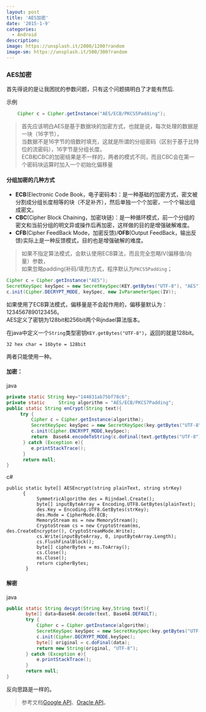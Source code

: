 ```yaml
---
layout: post
title: 'AES加密'
date: '2015-1-9'
categories:
  - Android
description:
image: https://unsplash.it/2000/1200?random
image-sm: https://unsplash.it/500/300?random
---
```


### AES加密



首先得说的是让我困扰的参数问题，只有这个问题搞明白了才能有然后.



示例  
``` java
	Cipher c = Cipher.getInstance("AES/ECB/PKCS5Padding");
```

> 首先应该明白AES是基于数据块的加密方式，也就是说，每次处理的数据是一块（16字节），  
> 当数据不是16字节的倍数时填充，这就是所谓的分组密码（区别于基于比特位的流密码），16字节是分组长度。  
> ECB和CBC的加密结果是不一样的，两者的模式不同，而且CBC会在第一个密码块运算时加入一个初始化偏移量


#### 分组加密的几种方式

* **ECB**(Electronic Code Book，电子密码本)：是一种基础的加密方式，密文被分割成分组长度相等的块（不足补齐），然后单独一个个加密，一个个输出组成密文。
* **CBC**(Cipher Block Chaining，加密块链)：是一种循环模式，前一个分组的密文和当前分组的明文异或操作后再加密，这样做的目的是增强破解难度。
* **CFB**(Cipher FeedBack Mode，加密反馈)/**OFB**(Output FeedBack，输出反馈)实际上是一种反馈模式，目的也是增强破解的难度。

> 如果不指定算法模式，会默认使用ECB算法，而且完全忽略IV(偏移值/向量）参数，  
> 如果忽略padding(补码/填充)方式，程序默认为`PKCS5Padding`；  

``` java
Cipher c = Cipher.getInstance("AES");
SecretKeySpec keySpec = new SecretKeySpec(KEY.getBytes("UTF-8"), "AES");
c.init(Cipher.DECRYPT_MODE, keySpec, new IvParameterSpec(IV));
```

如果使用了ECB算法模式，偏移量是不会起作用的，偏移量默认为：1234567890123456。  
AES定义了密钥为128bit和256bit两个Rijndael算法版本。  

在java中定义一个`String`类型密钥`KEY.getBytes("UTF-8")`，返回的就是128bit。

`32 hex char = 16byte = 128bit`  

两者只能使用一种。



#### 加密：

java

``` java
private static String key="144831ab75bf78c6";
private static     String algorithm = "AES/ECB/PKCS7Padding";   
public static String enCrypt(String text){   
  	 try {   
  	     Cipher c = Cipher.getInstance(algorithm);
  	     SecretKeySpec keySpec = new SecretKeySpec(key.getBytes("UTF-8"), "AES");
   	     c.init(Cipher.ENCRYPT_MODE,keySpec);    
  	     return  Base64.encodeToString(c.doFinal(text.getBytes("UTF-8")),Base64.DEFAULT);    
  	  } catch (Exception e){   
  	     e.printStackTrace();  
   	  }    
   	  return null;    
}

```

c#

``` Csharp
public static byte[] AESEncrypt(string plainText, string strKey)    
      {
           SymmetricAlgorithm des = Rijndael.Create();
           byte[] inputByteArray = Encoding.UTF8.GetBytes(plainText);    
           des.Key = Encoding.UTF8.GetBytes(strKey);     
           des.Mode = CipherMode.ECB;
           MemoryStream ms = new MemoryStream();
           CryptoStream cs = new CryptoStream(ms, des.CreateEncryptor(), CryptoStreamMode.Write);    
           cs.Write(inputByteArray, 0, inputByteArray.Length);    
           cs.FlushFinalBlock();
           byte[] cipherBytes = ms.ToArray();    
           cs.Close();    
           ms.Close();
           return cipherBytes;    
       }
```

#### 解密

java

``` java
public static String decypt(String key,String text){
       byte[] data=Base64.decode(text, Base64.DEFAULT);
       try {
           Cipher c = Cipher.getInstance(algorithm);
           SecretKeySpec keySpec = new SecretKeySpec(key.getBytes("UTF-8"), "AES");
           c.init(Cipher.DECRYPT_MODE,keySpec);
           byte[] original = c.doFinal(data);
           return new String(original, "UTF-8");
       } catch (Exception e){
           e.printStackTrace();
       }
       return null;
}
```

反向思路是一样的。

> 参考文档[Google API](http://developer.android.com/reference/javax/crypto/Cipher.html)、[Oracle API](http://docs.oracle.com/javase/6/docs/technotes/guides/security/crypto/CryptoSpec.html#Cipher)。   
